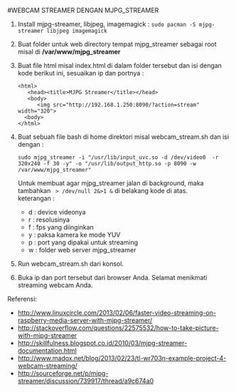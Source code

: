 #WEBCAM STREAMER DENGAN MJPG_STREAMER
1.	Install mjpg-streamer, libjpeg, imagemagick	: `sudo pacman -S mjpg-streamer libjpeg imagemagick`
2.	Buat folder untuk web directory tempat mjpg_streamer sebagai root misal di **/var/www/mjpg_streamer**
3.	Buat file html misal index.html di dalam folder tersebut dan isi dengan kode berikut ini, sesuaikan ip dan portnya :
	```
	<html>	
	   <head><title>MJPG Streamer</title></head>	
	   <body>
		  <img src="http://192.168.1.250:8090/?action=stream" width="320">
	  <body>
	</html>
	```
	
4.	Buat sebuah file bash di home direktori misal webcam_stream.sh dan isi dengan :
	```
	sudo mjpg_streamer -i "/usr/lib/input_uvc.so -d /dev/video0  -r 320x240 -f 30 -y" -o "/usr/lib/output_http.so -p 8090 -w /var/www/mjpg_streamer"
	```
	Untuk membuat agar mjpg_streamer jalan di background, maka tambahkan ` > /dev/null 2&>1 &` di belakang kode di atas.  
	keterangan :
	- d : device videonya
	- r : resolusinya
	- f : fps yang diinginkan
	- y : paksa kamera ke mode YUV
	- p : port yang dipakai untuk streaming
	- w : folder web server mjpg_streamer

5. Run webcam_stream.sh dari konsol.
6. Buka ip dan port tersebut dari browser Anda. Selamat menikmati streaming webcam Anda.

Referensi:
 - http://www.linuxcircle.com/2013/02/06/faster-video-streaming-on-raspberry-media-server-with-mjpg-streamer/
 - http://stackoverflow.com/questions/22575532/how-to-take-picture-with-mjpg-streamer
 - http://skillfulness.blogspot.co.id/2010/03/mjpg-streamer-documentation.html
 - http://www.madox.net/blog/2013/02/23/tl-wr703n-example-project-4-webcam-streaming/
 - http://sourceforge.net/p/mjpg-streamer/discussion/739917/thread/a9c674a0

